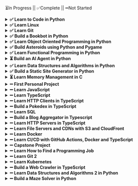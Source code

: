 ⏳In Progress || ✅Complete || ➖Not Started
<details>
<summary><strong>✅ Learn to Code in Python</strong></summary>

```
Introduction             [✔️] [✔️] [✔️] [✔️] [✔️] [✔️] [✔️] [✔️] [✔️] [✔️]
                         [✔️] [✔️] [✔️]
Variables                [✔️] [✔️] [✔️] [✔️] [✔️] [✔️] [✔️] [✔️] [✔️] [✔️]
                         [✔️] [✔️] [✔️] [✔️] [✔️] [✔️] [✔️] [✔️] [✔️]
Functions                [✔️] [✔️] [✔️] [✔️] [✔️] [✔️] [✔️] [✔️] [✔️] [✔️]
                         [✔️] [✔️] [✔️] [✔️] [✔️] [✔️] [✔️] [✔️] [✔️] [✔️]
                         [✔️] [✔️] [✔️] [✔️]
Scope                    [✔️] [✔️] [✔️] [✔️]
Testing and Debugging    [✔️] [✔️] [✔️] [✔️] [✔️] [✔️] [✔️] [✔️]
Computing                [✔️] [✔️] [✔️] [✔️] [✔️] [✔️] [✔️] [✔️] [✔️] [✔️]
                         [✔️] [✔️] [✔️] [✔️] [✔️] [✔️]
Comparisons              [✔️] [✔️] [✔️] [✔️] [✔️] [✔️] [✔️] [✔️] [✔️] [✔️]
                         [✔️] [✔️] [✔️]
Loops                    [✔️] [✔️] [✔️] [✔️] [✔️] [✔️] [✔️] [✔️] [✔️] [✔️]
                         [✔️] [✔️] [✔️]
Lists                    [✔️] [✔️] [✔️] [✔️] [✔️] [✔️] [✔️] [✔️] [✔️] [✔️]
                         [✔️] [✔️] [✔️] [✔️] [✔️] [✔️] [✔️] [✔️] [✔️] [✔️]
                         [✔️] [✔️] [✔️] [✔️] [✔️] [✔️]
Dictionaries             [✔️] [✔️] [✔️] [✔️] [✔️] [✔️] [✔️] [✔️] [✔️] [✔️]
                         [✔️]
Sets                     [✔️] [✔️] [✔️] [✔️] [✔️] [✔️]
Errors                   [✔️] [✔️] [✔️] [✔️] [✔️] [✔️] [✔️] [✔️] [✔️] [✔️]
                         [✔️]
Practice                 [✔️] [✔️] [✔️] [✔️] [✔️] [✔️] [✔️]
Quiz                     [✔️] [✔️] [✔️] [✔️] [✔️] [✔️] [✔️] [✔️]
```
</details>


<details>
<summary><strong>✅ Learn Linux</strong></summary>

```
Terminals and Shells     [✔️] [✔️] [✔️] [✔️] [✔️] [✔️] [✔️] [✔️] [✔️] [✔️]
Filesystems              [✔️] [✔️] [✔️] [✔️] [✔️] [✔️] [✔️] [✔️] [✔️] [✔️]
                         [✔️] [✔️] [✔️] [✔️] [✔️] [✔️] [✔️]
Permissions              [✔️] [✔️] [✔️] [✔️] [✔️] [✔️] [✔️] [✔️] [✔️]
Programs                 [✔️] [✔️] [✔️] [✔️] [✔️] [✔️] [✔️] [✔️] [✔️]
Input/Output             [✔️] [✔️] [✔️] [✔️] [✔️] [✔️] [✔️] [✔️] [✔️] [✔️]
                         [✔️] [✔️] [✔️] [✔️] [✔️]
Packages                 [✔️] [✔️] [✔️] [✔️] [✔️] [✔️]
```
</details>


<details>
<summary><strong>✅ Learn Git</strong></summary>

```
Setup                    [✔️] [✔️] [✔️] [✔️] [✔️] [✔️]
Repositories             [✔️] [✔️] [✔️] [✔️] [✔️] [✔️]
Internals                [✔️] [✔️] [✔️] [✔️] [✔️] [✔️] [✔️] [✔️]
Config                   [✔️] [✔️] [✔️] [✔️] [✔️] [✔️] [✔️]
Branching                [✔️] [✔️] [✔️] [✔️] [✔️] [✔️] [✔️] [✔️] [✔️] [✔️]
Merge                    [✔️] [✔️] [✔️] [✔️] [✔️] [✔️]
Rebase                   [✔️] [✔️] [✔️] [✔️] [✔️] [✔️]
Reset                    [✔️] [✔️] [✔️] [✔️] [✔️]
Remote                   [✔️] [✔️] [✔️] [✔️] [✔️] [✔️] [✔️]
GitHub                   [✔️] [✔️] [✔️] [✔️] [✔️] [✔️] [✔️] [✔️]
Gitignore                [✔️] [✔️] [✔️] [✔️] [✔️] [✔️]
```
</details>


<details>
<summary><strong>✅ Build a Bookbot in Python</strong></summary>

```
Setup                    [✔️] [✔️] [✔️] [✔️] [✔️] [✔️]
Data Analysis            [✔️] [✔️] [✔️] [✔️] [✔️] [✔️]
Report                   [✔️] [✔️] [✔️]
```
</details>


<details>
<summary><strong>✅ Learn Object Oriented Programming in Python</strong></summary>

```
Clean Code               [✔️] [✔️] [✔️] [✔️] [✔️] [✔️]
Classes                  [✔️] [✔️] [✔️] [✔️] [✔️] [✔️] [✔️] [✔️] [✔️] [✔️]
                         [✔️] [✔️]
Encapsulation            [✔️] [✔️] [✔️] [✔️] [✔️] [✔️] [✔️] [✔️]
Abstraction              [✔️] [✔️] [✔️] [✔️] [✔️] [✔️] [✔️]
Inheritance              [✔️] [✔️] [✔️] [✔️] [✔️] [✔️] [✔️] [✔️] [✔️] [✔️]
                         [✔️] [✔️] [✔️] [✔️] [✔️]
Polymorphism             [✔️] [✔️] [✔️] [✔️] [✔️] [✔️] [✔️] [✔️] [✔️] [✔️]
                         [✔️] [✔️] [✔️]
```
</details>


<details>
<summary><strong>✅ Build Asteroids using Python and Pygame</strong></summary>

```
Pygame                   [✔️] [✔️] [✔️]
Player                   [✔️] [✔️] [✔️] [✔️] [✔️] [✔️] [✔️] [✔️]
Asteroids                [✔️] [✔️] [✔️] [✔️] [✔️] [✔️] [✔️]
```
</details>


<details>
<summary><strong>✅ Learn Functional Programming in Python</strong></summary>

```
Functional Programming   [✔️] [✔️] [✔️] [✔️] [✔️] [✔️] [✔️] [✔️] [✔️] [✔️]
                         [✔️] [✔️]
First Class Functions    [✔️] [✔️] [✔️] [✔️] [✔️] [✔️] [✔️] [✔️] [✔️] [✔️]
                         [✔️]
Pure Functions           [✔️] [✔️] [✔️] [✔️] [✔️] [✔️] [✔️] [✔️] [✔️] [✔️]
                         [✔️] [✔️] [✔️] [✔️] [✔️] [✔️]
Recursion                [✔️] [✔️] [✔️] [✔️] [✔️] [✔️] [✔️] [✔️] [✔️] [✔️]
                         [✔️] [✔️] [✔️] [✔️] [✔️]
Function Transformations [✔️] [✔️] [✔️] [✔️] [✔️] [✔️] [✔️]
Closures                 [✔️] [✔️] [✔️] [✔️] [✔️]
Currying                 [✔️] [✔️] [✔️] [✔️] [✔️] [✔️]
Decorators               [✔️] [✔️] [✔️] [✔️] [✔️] [✔️] [✔️] [✔️]
Sum Types                [✔️] [✔️] [✔️] [✔️] [✔️] [✔️]
```
</details>


<details>
<summary><strong>⏳ Build an AI Agent in Python</strong></summary>

```
LLMs                     [✔️] [✔️] [✔️] [✔️] [✔️] [✔️]
Functions                [✔️] [✔️] [✔️] [✔️] [✔️]
Function Calling         [ ] [ ] [ ] [ ]
Agents                   [ ] [ ] [ ]
```
</details>


<details>
<summary><strong>✅ Learn Data Structures and Algorithms in Python</strong></summary>

```
Algorithms Intro         [✔️] [✔️] [✔️] [✔️] [✔️] [✔️]
Math                     [✔️] [✔️] [✔️] [✔️] [✔️] [✔️] [✔️] [✔️] [✔️] [✔️]
                         [✔️] [✔️] [✔️] [✔️] [✔️]
Big-O Analysis           [✔️] [✔️] [✔️] [✔️] [✔️] [✔️] [✔️] [✔️] [✔️] [✔️]
                         [✔️] [✔️] [✔️]
Sorting Algorithms       [✔️] [✔️] [✔️] [✔️] [✔️] [✔️] [✔️] [✔️] [✔️] [✔️]
                         [✔️] [✔️] [✔️] [✔️] [✔️] [✔️] [✔️] [✔️] [✔️] [✔️]
                         [✔️] [✔️]
Exponential Time         [✔️] [✔️] [✔️] [✔️] [✔️] [✔️] [✔️] [✔️] [✔️] [✔️]
Data Structures Intro    [✔️] [✔️] [✔️] [✔️] [✔️] [✔️]
Stacks                   [✔️] [✔️] [✔️] [✔️] [✔️] [✔️] [✔️]
Queues                   [✔️] [✔️] [✔️] [✔️] [✔️] [✔️]
Linked Lists             [✔️] [✔️] [✔️] [✔️] [✔️] [✔️] [✔️] [✔️] [✔️] [✔️]
Binary Trees             [✔️] [✔️] [✔️] [✔️] [✔️] [✔️] [✔️] [✔️] [✔️] [✔️]
                         [✔️] [✔️] [✔️] [✔️] [✔️]
Red Black Trees          [✔️] [✔️] [✔️] [✔️] [✔️] [✔️] [✔️] [✔️] [✔️]
Hashmaps                 [✔️] [✔️] [✔️] [✔️] [✔️] [✔️] [✔️] [✔️] [✔️] [✔️]
Tries                    [✔️] [✔️] [✔️] [✔️] [✔️] [✔️] [✔️] [✔️] [✔️] [✔️]
Graphs                   [✔️] [✔️] [✔️] [✔️] [✔️] [✔️] [✔️] [✔️] [✔️]
BFS and DFS              [✔️] [✔️] [✔️] [✔️] [✔️] [✔️] [✔️]
P vs NP                  [✔️] [✔️] [✔️] [✔️] [✔️] [✔️] [✔️] [✔️] [✔️] [✔️]
                         [✔️] [✔️] [✔️] [✔️] [✔️] [✔️] [✔️] [✔️] [✔️] [✔️]
```
</details>


<details>
<summary><strong>✅ Build a Static Site Generator in Python</strong></summary>

```
Static Sites             [✔️] [✔️] [✔️] [✔️] [✔️] [✔️] [✔️]
Nodes                    [✔️] [✔️] [✔️] [✔️] [✔️] [✔️]
Inline                   [✔️] [✔️] [✔️] [✔️] [✔️] [✔️]
Blocks                   [✔️] [✔️] [✔️]
Website                  [✔️] [✔️] [✔️] [✔️] [✔️] [✔️]
```
</details>


<details>
<summary><strong>⏳ Learn Memory Management in C</strong></summary>

```
C Basics                 [✔️] [✔️] [✔️] [✔️] [✔️] [✔️] [✔️] [✔️] [✔️] [✔️]
                         [✔️] [✔️] [✔️] [✔️] [✔️] [✔️] [✔️] [✔️] [✔️] [✔️]
                         [✔️] [✔️] [✔️]
Structs                  [ ] [ ] [ ] [ ] [ ] [ ]
Pointers                 [ ] [ ] [ ] [ ] [ ] [ ] [ ] [ ] [ ] [ ]
                         [ ] [ ] [ ] [ ] [ ] [ ] [ ]
Enums                    [ ] [ ] [ ] [ ]
Unions                   [ ] [ ] [ ] [ ] [ ]
Stack and Heap           [ ] [ ] [ ] [ ] [ ] [ ] [ ] [ ]
Advanced Pointers        [ ] [ ] [ ] [ ] [ ] [ ]
Stack Data Structure     [ ] [ ] [ ] [ ] [ ] [ ]
Objects                  [ ] [ ] [ ] [ ] [ ] [ ] [ ] [ ] [ ]
Refcounting GC           [ ] [ ] [ ] [ ] [ ] [ ] [ ]
Mark and Sweep GC        [ ] [ ] [ ] [ ] [ ] [ ] [ ] [ ] [ ] [ ]
```
</details>


<details>
<summary><strong>➖ First Personal Project</strong></summary>

```
Placeholder              [ ] [ ] [ ] [ ]
```
</details>


<details>
<summary><strong>➖ Learn JavaScript</strong></summary>

```
Variables                [ ] [ ] [ ] [ ] [ ] [ ] [ ] [ ] [ ] [ ]
                         [ ] [ ] [ ] [ ] [ ] [ ] [ ] [ ] [ ] [ ]
Comparisons              [ ] [ ] [ ] [ ] [ ] [ ] [ ] [ ]
Functions                [ ] [ ] [ ] [ ] [ ] [ ] [ ] [ ] [ ] [ ]
                         [ ]
Objects                  [ ] [ ] [ ] [ ] [ ] [ ] [ ] [ ] [ ] [ ]
                         [ ] [ ] [ ] [ ] [ ] [ ] [ ] [ ] [ ]
Classes                  [ ] [ ] [ ] [ ] [ ] [ ]
Prototypes               [ ] [ ]
Loops                    [ ] [ ] [ ] [ ] [ ]
Arrays                   [ ] [ ] [ ] [ ] [ ] [ ] [ ] [ ] [ ]
Errors                   [ ] [ ] [ ] [ ] [ ]
Sets                     [ ] [ ] [ ]
Maps                     [ ] [ ] [ ]
Promises                 [ ] [ ] [ ] [ ] [ ] [ ] [ ] [ ] [ ] [ ]
                         [ ]
The Event Loop           [ ] [ ] [ ] [ ] [ ] [ ]
Runtimes                 [ ] [ ] [ ] [ ] [ ] [ ]
Modules                  [ ] [ ] [ ] [ ] [ ] [ ] [ ] [ ]
```
</details>


<details>
<summary><strong>➖ Learn TypeScript</strong></summary>

```
Types                    [ ] [ ] [ ] [ ] [ ] [ ]
Functions                [ ] [ ] [ ] [ ] [ ] [ ]
Unions                   [ ] [ ] [ ] [ ] [ ] [ ] [ ] [ ]
Arrays                   [ ] [ ] [ ] [ ] [ ]
Objects                  [ ] [ ] [ ] [ ] [ ] [ ] [ ] [ ] [ ] [ ]
                         [ ] [ ] [ ] [ ]
Tuples                   [ ] [ ] [ ] [ ] [ ] [ ] [ ]
Intersections            [ ] [ ] [ ] [ ]
Interfaces               [ ] [ ] [ ] [ ] [ ]
Enums                    [ ] [ ] [ ] [ ] [ ]
Type Narrowing           [ ] [ ] [ ] [ ] [ ] [ ] [ ] [ ] [ ] [ ]
Classes                  [ ] [ ] [ ] [ ] [ ] [ ] [ ] [ ]
Utility Types            [ ] [ ] [ ] [ ] [ ] [ ] [ ]
Generics                 [ ] [ ] [ ] [ ] [ ] [ ]
Conditional Types        [ ] [ ] [ ] [ ] [ ]
Local Development        [ ] [ ] [ ] [ ] [ ] [ ] [ ] [ ]
```
</details>


<details>
<summary><strong>➖ Learn HTTP Clients in TypeScript</strong></summary>

```
Why HTTP?                [ ] [ ] [ ] [ ] [ ] [ ] [ ] [ ] [ ] [ ]
                         [ ] [ ] [ ]
DNS                      [ ] [ ] [ ] [ ] [ ] [ ] [ ]
URIs                     [ ] [ ] [ ] [ ] [ ] [ ] [ ] [ ] [ ] [ ]
                         [ ] [ ]
Errors                   [ ] [ ] [ ] [ ] [ ]
Headers                  [ ] [ ] [ ] [ ] [ ] [ ] [ ]
JSON                     [ ] [ ] [ ] [ ] [ ] [ ] [ ] [ ] [ ] [ ]
Methods                  [ ] [ ] [ ] [ ] [ ] [ ] [ ] [ ] [ ] [ ]
                         [ ]
Paths                    [ ] [ ] [ ] [ ] [ ] [ ] [ ] [ ]
HTTPS                    [ ] [ ] [ ] [ ]
```
</details>


<details>
<summary><strong>➖ Build a Pokedex in TypeScript</strong></summary>

```
REPL                     [ ] [ ] [ ] [ ] [ ]
Cache                    [ ] [ ] [ ] [ ] [ ] [ ]
Pokedex                  [ ] [ ]
```
</details>


<details>
<summary><strong>➖ Learn SQL</strong></summary>

```
Introduction             [ ] [ ] [ ] [ ] [ ] [ ] [ ]
Tables                   [ ] [ ] [ ] [ ] [ ] [ ] [ ] [ ] [ ] [ ]
                         [ ] [ ] [ ] [ ]
Constraints              [ ] [ ] [ ] [ ] [ ] [ ] [ ] [ ] [ ]
CRUD                     [ ] [ ] [ ] [ ] [ ] [ ] [ ] [ ] [ ] [ ]
                         [ ] [ ] [ ] [ ] [ ] [ ] [ ] [ ] [ ] [ ]
                         [ ]
Basic Queries            [ ] [ ] [ ] [ ] [ ] [ ] [ ] [ ] [ ] [ ]
                         [ ] [ ]
Structuring              [ ] [ ] [ ] [ ] [ ] [ ] [ ] [ ]
Aggregations             [ ] [ ] [ ] [ ] [ ] [ ] [ ] [ ] [ ] [ ]
                         [ ]
Subqueries               [ ] [ ] [ ] [ ] [ ] [ ]
Normalization            [ ] [ ] [ ] [ ] [ ] [ ] [ ] [ ] [ ] [ ]
                         [ ] [ ] [ ] [ ] [ ] [ ] [ ]
Joins                    [ ] [ ] [ ] [ ] [ ] [ ] [ ] [ ] [ ] [ ]
Performance              [ ] [ ] [ ] [ ] [ ] [ ] [ ] [ ] [ ] [ ]
```
</details>


<details>
<summary><strong>➖ Build a Blog Aggregator in Typescript</strong></summary>

```
Config                   [ ] [ ] [ ] [ ]
Database                 [ ] [ ] [ ] [ ] [ ]
RSS                      [ ] [ ] [ ]
Following                [ ] [ ] [ ]
Aggregate                [ ] [ ] [ ] [ ]
```
</details>


<details>
<summary><strong>➖ Learn HTTP Servers in TypeScript</strong></summary>

```
Servers                  [ ] [ ] [ ] [ ] [ ] [ ] [ ] [ ] [ ] [ ]
                         [ ] [ ] [ ] [ ]
Routing                  [ ] [ ]
Architecture             [ ] [ ] [ ] [ ] [ ] [ ] [ ]
JSON                     [ ] [ ] [ ] [ ]
Error Handling           [ ] [ ]
Storage                  [ ] [ ] [ ] [ ] [ ] [ ] [ ] [ ] [ ] [ ]
                         [ ]
Authentication           [ ] [ ] [ ] [ ] [ ] [ ] [ ] [ ] [ ] [ ]
                         [ ] [ ] [ ] [ ]
Authorization            [ ] [ ] [ ] [ ]
Webhooks                 [ ] [ ] [ ] [ ]
Documentation            [ ] [ ] [ ] [ ] [ ] [ ]
```
</details>


<details>
<summary><strong>➖ Learn File Servers and CDNs with S3 and CloudFront</strong></summary>

```
File Storage             [ ] [ ] [ ] [ ] [ ] [ ] [ ] [ ] [ ]
Caching                  [ ] [ ] [ ] [ ] [ ]
AWS S3                   [ ] [ ] [ ] [ ] [ ] [ ] [ ]
Object Storage           [ ] [ ] [ ]
Video Streaming          [ ] [ ] [ ] [ ]
Security                 [ ] [ ] [ ] [ ] [ ] [ ] [ ]
CDNs                     [ ] [ ] [ ] [ ] [ ]
Resiliency               [ ] [ ] [ ] [ ] [ ]
```
</details>


<details>
<summary><strong>➖ Learn Docker</strong></summary>

```
Install                  [ ] [ ] [ ] [ ]
Containers               [ ] [ ] [ ] [ ] [ ]
Storage                  [ ] [ ] [ ] [ ] [ ] [ ] [ ]
Execute                  [ ] [ ] [ ] [ ]
Networks                 [ ] [ ] [ ] [ ] [ ] [ ]
Dockerfiles              [ ] [ ] [ ] [ ] [ ] [ ] [ ]
Debug                    [ ] [ ] [ ] [ ]
Publish                  [ ] [ ] [ ] [ ] [ ] [ ]
```
</details>


<details>
<summary><strong>➖ Learn CI/CD with GitHub Actions, Docker and TypeScript</strong></summary>

```
Continuous Integration   [ ] [ ] [ ] [ ] [ ] [ ] [ ] [ ]
Tests                    [ ] [ ] [ ] [ ]
Formatting               [ ] [ ]
Linting                  [ ] [ ] [ ]
Security                 [ ] [ ] [ ] [ ]
Build                    [ ] [ ] [ ] [ ] [ ] [ ]
Deploy                   [ ] [ ] [ ] [ ] [ ] [ ]
Database                 [ ] [ ] [ ] [ ] [ ] [ ]
```
</details>


<details>
<summary><strong>➖ Capstone Project</strong></summary>

```
Placeholder              [ ] [ ] [ ]
```
</details>


<details>
<summary><strong>➖ Learn How to Find a Programming Job</strong></summary>

```
Strategy                 [ ] [ ] [ ] [ ]
Projects                 [ ] [ ] [ ] [ ] [ ] [ ] [ ] [ ]
GitHub Profile           [ ] [ ] [ ] [ ] [ ]
LinkedIn Profile         [ ] [ ] [ ]
Resume                   [ ] [ ] [ ] [ ] [ ] [ ] [ ] [ ] [ ] [ ]
Applying                 [ ] [ ] [ ] [ ]
Networking               [ ] [ ] [ ] [ ] [ ]
Interviewing             [ ] [ ] [ ] [ ] [ ] [ ] [ ] [ ] [ ]
Relocation               [ ] [ ] [ ] [ ]
```
</details>


<details>
<summary><strong>➖ Learn Git 2</strong></summary>

```
Fork                     [ ] [ ] [ ] [ ] [ ] [ ] [ ]
Reflog                   [ ] [ ] [ ] [ ] [ ] [ ]
Merge Conflicts          [ ] [ ] [ ] [ ] [ ] [ ] [ ] [ ] [ ] [ ]
                         [ ] [ ] [ ] [ ]
Rebase Conflicts         [ ] [ ] [ ] [ ] [ ] [ ] [ ] [ ] [ ] [ ]
Squash                   [ ] [ ] [ ] [ ] [ ] [ ] [ ] [ ] [ ] [ ]
Stash                    [ ] [ ] [ ] [ ] [ ] [ ] [ ]
Revert                   [ ] [ ] [ ] [ ]
Cherry Pick              [ ] [ ]
Bisect                   [ ] [ ] [ ]
Worktrees                [ ] [ ] [ ] [ ] [ ] [ ]
Tags                     [ ] [ ] [ ] [ ]
```
</details>


<details>
<summary><strong>➖ Learn Kubernetes</strong></summary>

```
Install                  [ ] [ ] [ ] [ ] [ ] [ ] [ ]
Pods                     [ ] [ ] [ ] [ ]
Deployments              [ ] [ ] [ ] [ ] [ ] [ ] [ ]
ConfigMaps               [ ] [ ] [ ] [ ] [ ]
Services                 [ ] [ ] [ ] [ ] [ ] [ ]
Ingress                  [ ] [ ] [ ] [ ] [ ] [ ]
Storage                  [ ] [ ] [ ] [ ] [ ] [ ] [ ] [ ]
Namespaces               [ ] [ ] [ ] [ ] [ ]
Scaling                  [ ] [ ] [ ] [ ] [ ] [ ] [ ] [ ] [ ] [ ]
                         [ ] [ ]
Nodes                    [ ] [ ] [ ] [ ] [ ] [ ]
```
</details>


<details>
<summary><strong>➖ Build a Web Crawler in TypeScript</strong></summary>

```
Placeholder              [ ] [ ] [ ] [ ] [ ] [ ] [ ] [ ] [ ]
```
</details>


<details>
<summary><strong>➖ Learn Data Structures and Algorithms 2 in Python</strong></summary>

```
Dijkstra's               [ ] [ ] [ ] [ ] [ ] [ ] [ ] [ ] [ ] [ ]
                         [ ] [ ] [ ] [ ]
Bellman-Ford             [ ] [ ] [ ] [ ] [ ] [ ] [ ]
Heaps                    [ ] [ ] [ ] [ ] [ ] [ ] [ ] [ ] [ ] [ ]
A* Search                [ ] [ ] [ ] [ ] [ ] [ ] [ ]
Dynamic Programming      [ ] [ ] [ ] [ ] [ ] [ ] [ ] [ ] [ ]
Edit Distance            [ ] [ ] [ ] [ ] [ ] [ ] [ ] [ ] [ ]
Linear Programming       [ ] [ ] [ ] [ ] [ ] [ ] [ ] [ ] [ ] [ ]
                         [ ] [ ] [ ] [ ] [ ] [ ] [ ] [ ] [ ] [ ]
                         [ ]
```
</details>


<details>
<summary><strong>➖ Build a Maze Solver in Python</strong></summary>

```
Tkinter                  [ ] [ ] [ ]
Cells                    [ ] [ ] [ ]
Maze                     [ ] [ ] [ ] [ ]
Solve                    [ ] [ ] [ ]
```
</details>

